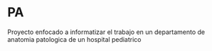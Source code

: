 # PA
Proyecto enfocado a informatizar el trabajo en un departamento de anatomia patologica de un hospital pediatrico
